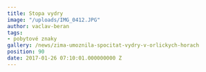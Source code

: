 ```yaml
---
title: Stopa vydry
image: "/uploads/IMG_0412.JPG"
author: vaclav-beran
tags:
- pobytové znaky
gallery: /news/zima-umoznila-spocitat-vydry-v-orlickych-horach
position: 90
date: 2017-01-26 07:10:01.000000000 Z
---
```

